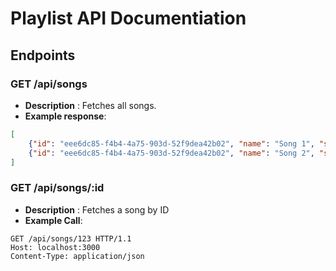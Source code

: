 # Playlist API Documentiation

## Endpoints

### GET /api/songs
- **Description** : Fetches all songs.
- **Example response**:
```json
[
    {"id": "eee6dc85-f4b4-4a75-903d-52f9dea42b02", "name": "Song 1", "songs": "Artist 1"}
    {"id": "eee6dc85-f4b4-4a75-903d-52f9dea42b02", "name": "Song 2", "songs": "Artist 2"}
]
```
### GET /api/songs/:id
 - **Description** : Fetches a song by ID
 - **Example Call**:
 ```http
GET /api/songs/123 HTTP/1.1
Host: localhost:3000
Content-Type: application/json
```

